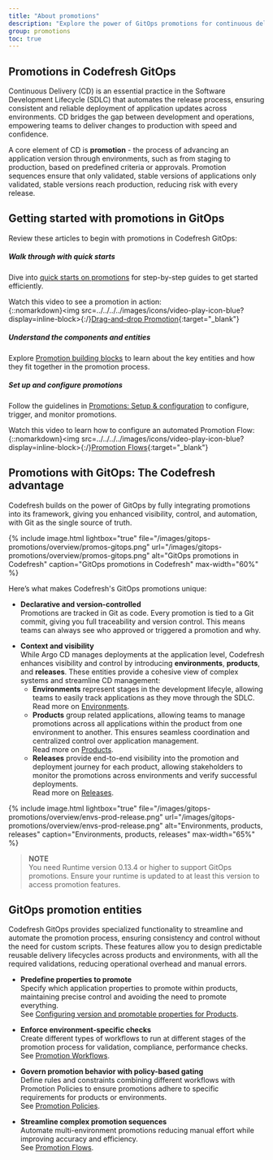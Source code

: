 ```yaml
---
title: "About promotions"
description: "Explore the power of GitOps promotions for continuous delivery"
group: promotions
toc: true
---
```


## Promotions in Codefresh GitOps
Continuous Delivery (CD) is an essential practice in the Software Development Lifecycle (SDLC) that automates the release process, ensuring consistent and reliable deployment of application updates across environments. CD bridges the gap between development and operations, empowering teams to deliver changes to production with speed and confidence.

A core element of CD is **promotion** - the process of advancing an application version through environments, such as from staging to production, based on predefined criteria or approvals. Promotion sequences ensure that only validated, stable versions of applications only validated, stable versions reach production, reducing risk with every release.

## Getting started with promotions in GitOps

Review these articles to begin with promotions in Codefresh GitOps:
##### Walk through with quick starts  
Dive into [quick starts on promotions]({{site.baseurl}}/docs/gitops-quick-start/promotions/)<!--- ({{site.baseurl}}/docs/gitops-quick-start/)--> for step-by-step guides to get started efficiently.   

Watch this video to see a promotion in action:  
{::nomarkdown}<img src=../../../../images/icons/video-play-icon-blue?display=inline-block>{:/}[Drag-and-drop Promotion](https://www.youtube.com/watch?v=4isYoutmRco&t=1s){:target="\_blank"}


##### Understand the components and entities 
Explore [Promotion building blocks]({{site.baseurl}}/docs/promotions/promotion-components/) to learn about the key entities and how they fit together in the promotion process.

##### Set up and configure promotions
Follow the guidelines in [Promotions: Setup & configuration]({{site.baseurl}}/docs/promotions/create-promotion-sequence/) to configure, trigger, and monitor promotions.  

Watch this video to learn how to configure an automated Promotion Flow:  
{::nomarkdown}<img src=../../../../images/icons/video-play-icon-blue?display=inline-block>{:/}[Promotion Flows](https://www.youtube.com/watch?v=M8G-AY7FIIg&t=76s){:target="\_blank"}

## Promotions with GitOps: The Codefresh advantage
Codefresh builds on the power of GitOps by fully integrating promotions into its framework, giving you enhanced visibility, control, and automation, with Git as the single source of truth.   

{% include 
image.html 
lightbox="true" 
file="/images/gitops-promotions/overview/promos-gitops.png" 
url="/images/gitops-promotions/overview/promos-gitops.png"
alt="GitOps promotions in Codefresh" 
caption="GitOps promotions in Codefresh"
max-width="60%"
%}

Here’s what makes Codefresh's GitOps promotions unique:

* **Declarative and version-controlled**  
  Promotions are tracked in Git as code. Every promotion is tied to a Git commit, giving you full traceability and version control. This means teams can always see who approved or triggered a promotion and why.

<!--- * **Automated Git sync**  
  With GitOps, the desired state of environments is automatically synced based on the Git repository, ensuring that any promotion aligns with the latest approved application version.  -->

* **Context and visibility**  
While Argo CD manages deployments at the application level, Codefresh enhances visibility and control by introducing **environments**, **products**, and **releases**. These entities provide a cohesive view of complex systems and streamline CD management:
  * **Environments** represent stages in the development lifecyle, allowing teams to easily track applications as they move through the SDLC.  
    Read more on [Environments]({{site.baseurl}}/docs/dashboards/gitops-environments/). 
  * **Products** group related applications, allowing teams to manage promotions across all applications within the product from one environment to another. This ensures seamless coordination and centralized control over application management.   
    Read more on [Products]({{site.baseurl}}/docs/products/about-products/).
  * **Releases** provide end-to-end visibility into the promotion and deployment journey for each product, allowing stakeholders to monitor the promotions across environments and verify successful deployments.  
    Read more on [Releases]({{site.baseurl}}/docs/promotions/product-releases/).

{% include 
image.html 
lightbox="true" 
file="/images/gitops-promotions/overview/envs-prod-release.png" 
url="/images/gitops-promotions/overview/envs-prod-release.png"
alt="Environments, products, releases" 
caption="Environments, products, releases"
max-width="65%"
%}

>**NOTE**  
You need Runtime version 0.13.4 or higher to support GitOps promotions. Ensure your runtime is updated to at least this version to access  promotion features.

## GitOps promotion entities
Codefresh  GitOps provides specialized functionality to streamline and automate the promotion process, ensuring consistency and control without the need for custom scripts. These features allow you to design predictable reusable delivery lifecycles across products and environments, with all the required validations, reducing operational overhead and manual errors.

* **Predefine properties to promote**  
  Specify which application properties to promote within products, maintaining precise control and avoiding the need to promote everything.   
  See [Configuring version and promotable properties for Products]({{site.baseurl}}/docs/products/promotion-version-properties/). 

* **Enforce environment-specific checks**  
  Create different types of workflows to run at different stages of the promotion process for validation, compliance, performance checks.  
  See [Promotion Workflows]({{site.baseurl}}/docs/promotions/promotion-workflow/).  

* **Govern promotion behavior with policy-based gating**  
  Define rules and constraints combining different workflows with Promotion Policies to ensure promotions adhere to specific requirements for products or environments.  
  See [Promotion Policies]({{site.baseurl}}/docs/promotions/promotion-policy/).

* **Streamline complex promotion sequences**  
  Automate multi-environment promotions reducing manual effort while improving accuracy and efficiency.  
  See [Promotion Flows]({{site.baseurl}}/docs/promotions/promotion-flow/).




<!--- screenshot of yaml examples to differentiate and not overcrowd -->








